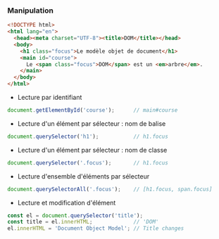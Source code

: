 ### Manipulation


<div data-external-example="code/dom-simple-example/index.html"></div>

```html fix
<!DOCTYPE html>
<html lang="en">
  <head><meta charset="UTF-8"><title>DOM</title></head>
  <body>
    <h1 class="focus">Le modèle objet de document</h1>
    <main id="course">
      Le <span class="focus">DOM</span> est un <em>arbre</em>.
    </main>
  </body>
</html>
```

<div class="r-stack">

<div class="fragment fade-in-then-out" data-fragment-index="1">

* Lecture par identifiant

```javascript fix
document.getElementById('course');      // main#course
```

</div>

<div class="fragment fade-in-then-out" data-fragment-index="2">

* Lecture d'un élément par sélecteur : nom de balise

```javascript fix
document.querySelector('h1');           // h1.focus
```

</div>

<div class="fragment fade-in-then-out">

* Lecture d'un élément par sélecteur : nom de classe

```javascript fix
document.querySelector('.focus');       // h1.focus
```

</div>

<div class="fragment fade-in-then-out">

* Lecture d'ensemble d'éléments par sélecteur

```javascript fix
document.querySelectorAll('.focus');    // [h1.focus, span.focus]
```

</div>

<div class="fragment">

* Lecture et modification d'élément

```javascript fix
const el = document.querySelector('title');
const title = el.innerHTML;             // 'DOM'
el.innerHTML = 'Document Object Model'; // Title changes
```

</div>

</div>
